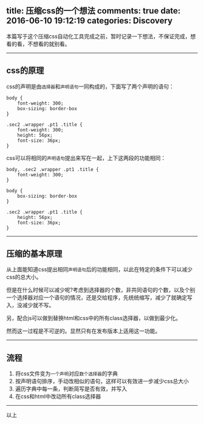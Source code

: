 title: 压缩css的一个想法
comments: true
date: 2016-06-10 19:12:19
categories: Discovery
---
本篇写于这个压缩css自动化工具完成之前，暂时记录一下想法，不保证完成，想看的看，不想看的就别看。

***

## css的原理

css的声明是由`选择器`和`声明语句`一同构成的，下面写了两个声明的语句：

```
body {
	font-weight: 300;
	box-sizing: border-box
}

.sec2 .wrapper .pt1 .title {
	font-weight: 300;
	height: 56px;
	font-size: 36px;
}
```

css可以将相同的`声明语句`提出来写在一起，上下这两段的功能相同： 

```
body, .sec2 .wrapper .pt1 .title {
	font-weight: 300;
}

body {
	box-sizing: border-box
}

.sec2 .wrapper .pt1 .title {
	height: 56px;
	font-size: 36px;
}
```

***
## 压缩的基本原理

从上面能知道css提出相同`声明语句`后的功能相同，以此在特定的条件下可以减少css的总大小。  

但是在什么时候可以减少呢?考虑到选择器的个数，非共同语句的个数，以及个别一个选择器对应一个语句的情况，还是交给程序，先统统缩写，减少了就确定写入，没减少就不写。

另，配合js可以做到替换html和css中的所有class选择器，以做到最少化。

然而这一过程是不可逆的。显然只有在发布版本上适用这一功能。

***

## 流程

1. 将css文件变为`一个声明`对应`数个选择器`的字典
2. 按声明语句排序，手动改相似的语句，这样可以有效进一步减少css总大小
3. 遍历字典中每一条，判断简写是否有效，并写入
4. 在css和html中改动所有class选择器

***
以上
